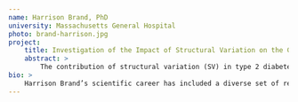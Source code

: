 ```yaml
---
name: Harrison Brand, PhD
university: Massachusetts General Hospital
photo: brand-harrison.jpg
project: 
    title: Investigation of the Impact of Structural Variation on the Genetic Etiology of Type 2 Diabetes and Glycemic Traits
    abstract: >
        The contribution of structural variation (SV) in type 2 diabetes mellitus (T2DM) has been largely unexplored. During this fellowship I will take advantage of the NHLBI BioData Catalyst ecosystem to run an ensemble SV detection pipeline on 26,037 TOPMed samples with T2DM and/or related glycemic traits. Integrating this newly generated SV callset with existing data I will explore both common and rare genetic risk factors for diabetes. This study will not only provide a useful SV callset for TOPMed investigators but also establish a beneficial tool in the Biodata Catalyst and provide important feedback to the BioData Catalyst developers.
bio: >
    Harrison Brand’s scientific career has included a diverse set of research pursuits that have reflected a natural evolution towards his ultimate goal of understanding how genetic variation contributes to complex disease. After completion of his PhD in Human Genetics, he accepted a postdoc position in the lab of Dr. Michael Talkowski at the Center for Genomic Medicine at MGH investigating the impact of structural variation (SV) on developmental disorders. Upon completion of his postdoc, Dr. Brand accepted a junior faculty position in the Department of Neurology at MGH, where he continues to evaluate the impact of SV on disease.
---
```

